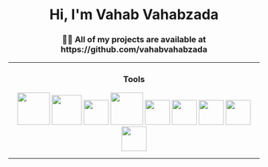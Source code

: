 <h1 align="center">Hi, I'm Vahab Vahabzada</h1>
<h3 align="center">👨‍💻 All of my projects are available at https://github.com/vahabvahabzada</h3>
<hr>
   <h3 align="center">Tools</h3>
  <p align="center">
  <img src="https://cdn.jsdelivr.net/gh/devicons/devicon/icons/java/java-original-wordmark.svg" height="65px" width="65px" />
  <img src="https://cdn.jsdelivr.net/gh/devicons/devicon/icons/bash/bash-original.svg" height="60px" width="60px" />
  <img src="https://cdn.jsdelivr.net/gh/devicons/devicon/icons/vscode/vscode-original.svg" height="50px" width="50px" />
  <img src="https://cdn.jsdelivr.net/gh/devicons/devicon/icons/mysql/mysql-original-wordmark.svg" height="65px" width="65px" />
  <img src="https://cdn.jsdelivr.net/gh/devicons/devicon/icons/git/git-original.svg" height="50px" width="50px" />
  <img src="https://cdn.jsdelivr.net/gh/devicons/devicon/icons/html5/html5-original.svg" height="50px" width="50px" />
  <img src="https://cdn.jsdelivr.net/gh/devicons/devicon/icons/css3/css3-original.svg" height="50px" width="50px" />
  <img src="https://cdn.jsdelivr.net/gh/devicons/devicon/icons/javascript/javascript-original.svg" height="50px" width="50px" />
  <img src="https://cdn.jsdelivr.net/gh/devicons/devicon/icons/react/react-original.svg" height="50px" width="50px" />
  </p>
<hr>
